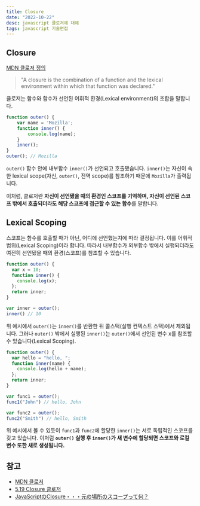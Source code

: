 ```yaml
---
title: Closure
date: "2022-10-22"
desc: javascript 클로저에 대해
tags: javascript 기술면접
---
```



## Closure

[MDN 클로저 정의](https://developer.mozilla.org/ko/docs/Web/JavaScript/Closures#%EC%8B%A4%EC%9A%A9%EC%A0%81%EC%9D%B8_%ED%81%B4%EB%A1%9C%EC%A0%80)
> "A closure is the combination of a function and the lexical environment within which that function was declared."

클로저는 함수와 함수가 선언된 어휘적 환경(Lexical environment)의 조합을 말합니다.


```javascript
function outer() {
    var name = 'Mozilla';
    function inner() {
        console.log(name);
    }
    inner();
}
outer(); // Mozilla
```
`outer()` 함수 안에 내부함수 `inner()`가 선언되고 호출됐습니다. `inner()`는 자신이 속한 lexical scope(자신, `outer()`, 전역 scope)를 참조하기 때문에 `Mozilla`가 출력됩니다.

이처럼, 클로저란 **자신이 선언됐을 때의 환경인 스코프를 기억하며, 자신이 선언된 스코프 밖에서 호출되더라도 해당 스코프에 접근할 수 있는 함수**를 말합니다.

## Lexical Scoping
스코프는 함수를 호출할 때가 아닌, 어디에 선언했는지에 따라 결정됩니다. 이를 어휘적 범위(Lexical Scoping)이라 합니다. 따라서 내부함수가 외부함수 밖에서 실행되더라도 여전히 선언됐을 때의 환경(스코프)를 참조할 수 있습니다.

```javascript
function outer() {
  var x = 10;
  function inner() {
    console.log(x);
  };
  return inner;
}

var inner = outer();
inner() // 10
```
위 예시에서 `outer()`는 `inner()`를 반환한 뒤 콜스택(실행 컨텍스트 스택)에서 제외됩니다. 그러나 `outer()` 밖에서 실행된 `inner()`는 `outer()`에서 선언된 변수 x를 참조할 수 있습니다(Lexical Scoping).

```javascript
function outer() {
  var hello = "hello, ";
  function inner(name) {
    console.log(hello + name);
  };
  return inner;
}

var func1 = outer();
func1("John") // hello, John

var func2 = outer();
func2("Smith") // hello, Smith
```
위 예시에서 볼 수 있듯이 `func1`과 `func2`에 할당한 `inner()`는 서로 독립적인 스코프를 갖고 있습니다. 이처럼 **`outer()` 실행 후 `inner()`가 새 변수에 할당되면 스코프와 로컬 변수 또한 새로 생성됩니다.**

## 참고

- [MDN 클로저](https://developer.mozilla.org/ko/docs/Web/JavaScript/Closures)
- [5.19 Closure 클로저](https://poiemaweb.com/js-closure)
- [JavaScriptのClosure・・・元の場所のスコープって何？](https://qiita.com/soichirowada/items/c1ba0f4173cddf13ef68)

